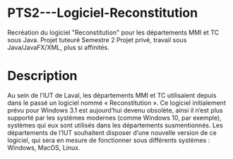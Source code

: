 # PTS2---Logiciel-Reconstitution
Recréation du logiciel "Reconstitution" pour les départements MMI et TC sous Java. Projet tuteuré Semestre 2
Projet privé, travail sous Java/JavaFX/XML, plus si affinités.

# Description
Au sein de l’IUT de Laval, les départements MMI et TC utilisaient depuis dans le passé un logiciel nommé « Reconstitution ». Ce logiciel initialement prévu pour Windows 3.1 est aujourd’hui devenu obsolète, ainsi il n’est plus supporté par les systèmes modernes (comme Windows 10, par exemple), systèmes qui eux sont utilisés dans les départements susmentionnés.
Les départements de l’IUT souhaitent disposer d’une nouvelle version de ce logiciel, qui sera en mesure de fonctionner sous différents systèmes : Windows, MacOS, Linux.

